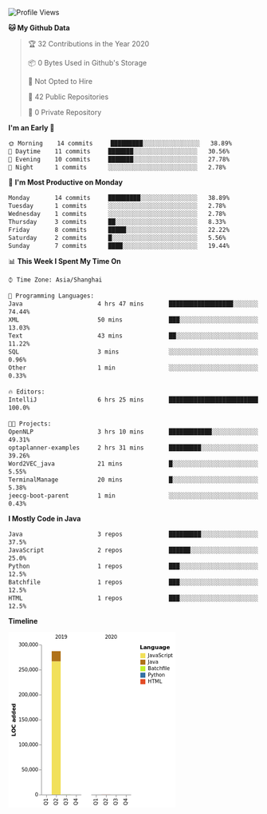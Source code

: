 <!--START_SECTION:waka-->
![Profile Views](http://img.shields.io/badge/Profile%20Views-0-blue)

**🐱 My Github Data** 

> 🏆 32 Contributions in the Year 2020
 > 
> 📦 0 Bytes Used in Github's Storage 
 > 
> 🚫 Not Opted to Hire
 > 
> 📜 42 Public Repositories
 > 
> 🔑 0 Private Repository 
 > 
**I'm an Early 🐤** 

```text
🌞 Morning    14 commits     █████████░░░░░░░░░░░░░░░░   38.89% 
🌆 Daytime    11 commits     ███████░░░░░░░░░░░░░░░░░░   30.56% 
🌃 Evening    10 commits     ███████░░░░░░░░░░░░░░░░░░   27.78% 
🌙 Night      1 commits      ░░░░░░░░░░░░░░░░░░░░░░░░░   2.78%

```
📅 **I'm Most Productive on Monday** 

```text
Monday       14 commits     █████████░░░░░░░░░░░░░░░░   38.89% 
Tuesday      1 commits      ░░░░░░░░░░░░░░░░░░░░░░░░░   2.78% 
Wednesday    1 commits      ░░░░░░░░░░░░░░░░░░░░░░░░░   2.78% 
Thursday     3 commits      ██░░░░░░░░░░░░░░░░░░░░░░░   8.33% 
Friday       8 commits      █████░░░░░░░░░░░░░░░░░░░░   22.22% 
Saturday     2 commits      █░░░░░░░░░░░░░░░░░░░░░░░░   5.56% 
Sunday       7 commits      ████░░░░░░░░░░░░░░░░░░░░░   19.44%

```


📊 **This Week I Spent My Time On** 

```text
⌚︎ Time Zone: Asia/Shanghai

💬 Programming Languages: 
Java                     4 hrs 47 mins       ██████████████████░░░░░░░   74.44% 
XML                      50 mins             ███░░░░░░░░░░░░░░░░░░░░░░   13.03% 
Text                     43 mins             ██░░░░░░░░░░░░░░░░░░░░░░░   11.22% 
SQL                      3 mins              ░░░░░░░░░░░░░░░░░░░░░░░░░   0.96% 
Other                    1 min               ░░░░░░░░░░░░░░░░░░░░░░░░░   0.33%

🔥 Editors: 
IntelliJ                 6 hrs 25 mins       █████████████████████████   100.0%

🐱‍💻 Projects: 
OpenNLP                  3 hrs 10 mins       ████████████░░░░░░░░░░░░░   49.31% 
optaplanner-examples     2 hrs 31 mins       █████████░░░░░░░░░░░░░░░░   39.26% 
Word2VEC_java            21 mins             █░░░░░░░░░░░░░░░░░░░░░░░░   5.55% 
TerminalManage           20 mins             █░░░░░░░░░░░░░░░░░░░░░░░░   5.38% 
jeecg-boot-parent        1 min               ░░░░░░░░░░░░░░░░░░░░░░░░░   0.43%

```

**I Mostly Code in Java** 

```text
Java                     3 repos             █████████░░░░░░░░░░░░░░░░   37.5% 
JavaScript               2 repos             ██████░░░░░░░░░░░░░░░░░░░   25.0% 
Python                   1 repos             ███░░░░░░░░░░░░░░░░░░░░░░   12.5% 
Batchfile                1 repos             ███░░░░░░░░░░░░░░░░░░░░░░   12.5% 
HTML                     1 repos             ███░░░░░░░░░░░░░░░░░░░░░░   12.5%

```


**Timeline**

![Chart not found](https://github.com/2720851545/2720851545/blob/master/charts/bar_graph.png) 


<!--END_SECTION:waka-->
